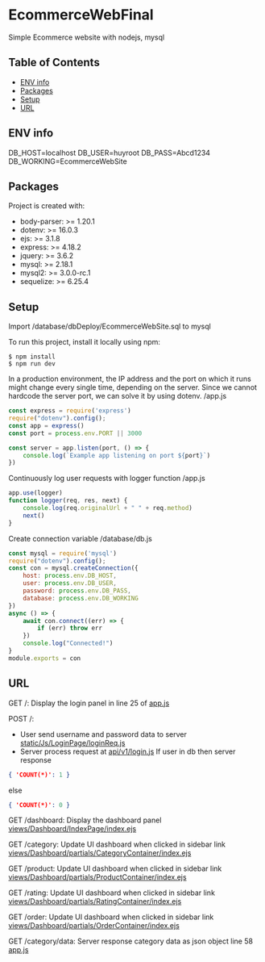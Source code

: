 # EcommerceWebFinal
Simple Ecommerce website with nodejs, mysql

## Table of Contents
* [ENV info](#env-info)
* [Packages](#packages)
* [Setup](#setup)
* [URL](#url)
## ENV info
DB_HOST=localhost
DB_USER=huyroot
DB_PASS=Abcd1234
DB_WORKING=EcommerceWebSite

## Packages
Project is created with:
* body-parser: >= 1.20.1
* dotenv: >= 16.0.3
* ejs: >= 3.1.8
* express: >= 4.18.2
* jquery: >= 3.6.2
* mysql: >= 2.18.1
* mysql2: >= 3.0.0-rc.1
* sequelize: >= 6.25.4

## Setup
Import /database/dbDeploy/EcommerceWebSite.sql to mysql

To run this project, install it locally using npm:
```
$ npm install
$ npm run dev
```

In a production environment, the IP address and the port on which it runs might change every single time, depending on the server. Since we cannot hardcode the server port, we can solve it by using dotenv.
/app.js
```javascript
const express = require('express')
require("dotenv").config();
const app = express()
const port = process.env.PORT || 3000

const server = app.listen(port, () => {
    console.log(`Example app listening on port ${port}`)
})
```

Continuously log user requests with logger function
/app.js
```javascript
app.use(logger)
function logger(req, res, next) {
    console.log(req.originalUrl + " " + req.method)
    next()
}
```

Create connection variable
/database/db.js
```javascript
const mysql = require('mysql')
require("dotenv").config();
const con = mysql.createConnection({
    host: process.env.DB_HOST,
    user: process.env.DB_USER,
    password: process.env.DB_PASS,
    database: process.env.DB_WORKING
})
async () => {
    await con.connect((err) => {
        if (err) throw err
    })
    console.log("Connected!")
}
module.exports = con
```

## URL 
GET /: Display the login panel in line 25 of [app.js](app.js)

POST /: 
* User send username and password data to server [static/Js/LoginPage/loginReq.js](static/Js/LoginPage/loginReq.js)
* Server process request at [api/v1/login.js](/api/vi/login.js)
If user in db then server response
```json
{ 'COUNT(*)': 1 }
```
else
```json
{ 'COUNT(*)': 0 }
``` 

GET /dashboard: Display the dashboard panel [views/Dashboard/IndexPage/index.ejs](views/Dashboard/IndexPage/index.ejs)

GET /category: Update UI dashboard when clicked in sidebar link [views/Dashboard/partials/CategoryContainer/index.ejs](views/Dashboard/partials/CategoryContainer/index.ejs)

GET /product: Update UI dashboard when clicked in sidebar link [views/Dashboard/partials/ProductContainer/index.ejs](views/Dashboard/partials/ProductContainer/index.ejs)

GET /rating: Update UI dashboard when clicked in sidebar link [views/Dashboard/partials/RatingContainer/index.ejs](views/Dashboard/partials/RatingContainer/index.ejs)

GET /order: Update UI dashboard when clicked in sidebar link [views/Dashboard/partials/OrderContainer/index.ejs](views/Dashboard/partials/OrderContainer/index.ejs)

GET /category/data: Server response category data as json object line 58 [app.js](app.js)
